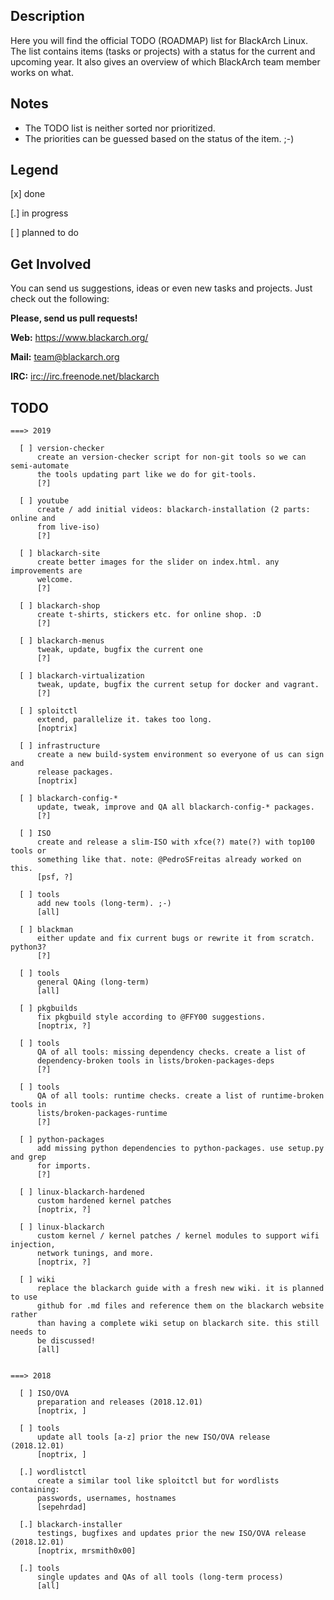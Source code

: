 ## Description

Here you will find the official TODO (ROADMAP) list for BlackArch Linux. The
list contains items (tasks or projects) with a status for the current and
upcoming year. It also gives an overview of which BlackArch team member works on
what.


## Notes

- The TODO list is neither sorted nor prioritized.
- The priorities can be guessed based on the status of the item. ;-)


## Legend

[x] done

[.] in progress

[ ] planned to do


## Get Involved

You can send us suggestions, ideas or even new tasks and projects.
Just check out the following:

**Please, send us pull requests!**

**Web:** https://www.blackarch.org/

**Mail:** team@blackarch.org

**IRC:** [irc://irc.freenode.net/blackarch](irc://irc.freenode.net/blackarch)


## TODO

```
===> 2019

  [ ] version-checker
      create an version-checker script for non-git tools so we can semi-automate
      the tools updating part like we do for git-tools.
      [?]

  [ ] youtube
      create / add initial videos: blackarch-installation (2 parts: online and
      from live-iso)
      [?]

  [ ] blackarch-site
      create better images for the slider on index.html. any improvements are
      welcome.
      [?]

  [ ] blackarch-shop
      create t-shirts, stickers etc. for online shop. :D
      [?]

  [ ] blackarch-menus
      tweak, update, bugfix the current one
      [?]

  [ ] blackarch-virtualization
      tweak, update, bugfix the current setup for docker and vagrant.
      [?]

  [ ] sploitctl
      extend, parallelize it. takes too long.
      [noptrix]

  [ ] infrastructure
      create a new build-system environment so everyone of us can sign and
      release packages.
      [noptrix]

  [ ] blackarch-config-*
      update, tweak, improve and QA all blackarch-config-* packages.
      [?]

  [ ] ISO
      create and release a slim-ISO with xfce(?) mate(?) with top100 tools or
      something like that. note: @PedroSFreitas already worked on this.
      [psf, ?]

  [ ] tools
      add new tools (long-term). ;-)
      [all]

  [ ] blackman
      either update and fix current bugs or rewrite it from scratch. python3?
      [?]

  [ ] tools
      general QAing (long-term)
      [all]

  [ ] pkgbuilds
      fix pkgbuild style according to @FFY00 suggestions.
      [noptrix, ?]

  [ ] tools
      QA of all tools: missing dependency checks. create a list of
      dependency-broken tools in lists/broken-packages-deps
      [?]

  [ ] tools
      QA of all tools: runtime checks. create a list of runtime-broken tools in
      lists/broken-packages-runtime
      [?]

  [ ] python-packages
      add missing python dependencies to python-packages. use setup.py and grep
      for imports.
      [?]

  [ ] linux-blackarch-hardened
      custom hardened kernel patches
      [noptrix, ?]

  [ ] linux-blackarch
      custom kernel / kernel patches / kernel modules to support wifi injection,
      network tunings, and more.
      [noptrix, ?]

  [ ] wiki
      replace the blackarch guide with a fresh new wiki. it is planned to use
      github for .md files and reference them on the blackarch website rather
      than having a complete wiki setup on blackarch site. this still needs to
      be discussed!
      [all]


===> 2018

  [ ] ISO/OVA
      preparation and releases (2018.12.01)
      [noptrix, ]

  [ ] tools
      update all tools [a-z] prior the new ISO/OVA release (2018.12.01)
      [noptrix, ]

  [.] wordlistctl
      create a similar tool like sploitctl but for wordlists containing:
      passwords, usernames, hostnames
      [sepehrdad]

  [.] blackarch-installer
      testings, bugfixes and updates prior the new ISO/OVA release (2018.12.01)
      [noptrix, mrsmith0x00]

  [.] tools
      single updates and QAs of all tools (long-term process)
      [all]
```
